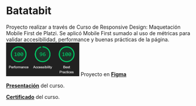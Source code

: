 # Batatabit
Proyecto realizar a través de Curso de Responsive Design: Maquetación Mobile First de Platzi.
Se aplicó Mobile First sumado al uso de métricas para validar accesibilidad, performance y buenas prácticas de la página.
<img src="./assets/img/Batatabit-stats.png" alt="Estadisticas de la página" width="200px">
Proyecto en [**Figma**](https://www.figma.com/file/sMmlQaZldfDcLERYYWe6h4/Bata-Bit?node-id=44%3A593)

**[Presentación](https://platzi.com/cursos/mobile-first/)** del curso.

**[Certificado](https://platzi.com/p/lucas-napoli/curso/2030-course/diploma/detalle/)** del curso.
